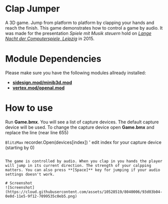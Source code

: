 # Clap Jumper
A 3D game. Jump from platform to platform by clapping your hands and reach the finish. This game demonstrates how to control a game by audio. It was made for the presentation *Spiele mit Musik steuern* hold on [*Lange Nacht der Computerspiele, Leipzig*](http://www.schreibfabrik.de/spielenacht/vortraege.php) in 2015.

# Module Dependencies
Please make sure you have the following modules allready installed:
* [**sidesign.mod/minib3d.mod**](https://github.com/si-design/minib3d "3D engine")
* [**vertex.mod/openal.mod**](https://github.com/oliverskawronek/openal.mod "Audio engine")

# How to use
Run **Game.bmx**. You will see a list of capture devices. The default capture device will be used. To change the capture device open **Game.bmx** and replace the line (near line 655)

```BlitzMax```
recorder.Open(devices[index]) ' edit index for your capture device (starting by 0)
```

The game is controlled by audio. When you clap in you hands the player will jump in its current direction. The strength of your calpping matters. You can also press **[Space]** key for jumping if your audio settings doesn't work.

# Screenshot
![Screenshot](https://cloud.githubusercontent.com/assets/10528519/8040006/93d03b04-0e0d-11e5-9f12-7099535c0eb5.png)


